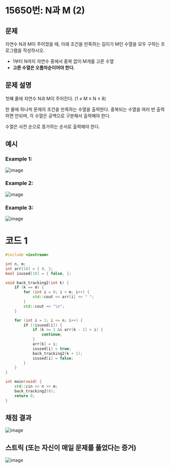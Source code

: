 # 15650번: N과 M (2)

## 문제
자연수 N과 M이 주어졌을 때, 아래 조건을 만족하는 길이가 M인 수열을 모두 구하는 프로그램을 작성하시오.

- 1부터 N까지 자연수 중에서 중복 없이 M개를 고른 수열
- **고른 수열은 오름차순이어야 한다.**

## 문제 설명
첫째 줄에 자연수 N과 M이 주어진다. (1 ≤ M ≤ N ≤ 8)

한 줄에 하나씩 문제의 조건을 만족하는 수열을 출력한다. 중복되는 수열을 여러 번 출력하면 안되며, 각 수열은 공백으로 구분해서 출력해야 한다.

수열은 사전 순으로 증가하는 순서로 출력해야 한다.

## 예시
### Example 1:  
![image](https://github.com/user-attachments/assets/8edff04b-a604-43ca-98bd-cf8f488f5a84)

### Example 2:     
![image](https://github.com/user-attachments/assets/051bcc58-785d-4071-86ce-0a6dd5f55a27)

### Example 3:     
![image](https://github.com/user-attachments/assets/572ad078-c13d-4de0-a8f7-d048de1f780b)

# 코드 1
```cpp
#include <iostream>

int n, m;
int arr[10] = { 0, };
bool isused[10] = { false, };

void back_tracking2(int k) {
	if (k == m) {
		for (int i = 0; i < m; i++) {
			std::cout << arr[i] << " ";
		}
		std::cout << "\n";
	}

	for (int i = 1; i <= n; i++) {
		if (!isused[i]) {
			if (k >= 1 && arr[k - 1] > i) {
				continue;
			}
			arr[k] = i;
			isused[i] = true;
			back_tracking2(k + 1);
			isused[i] = false;
		}
	}
}

int main(void) {
	std::cin >> n >> m;
	back_tracking2(0);
	return 0;
}
```

## 채점 결과
![image](https://github.com/user-attachments/assets/8246b6c5-3650-4ce6-b401-98c2cb69c1d0)

## 스트릭 (또는 자신이 매일 문제를 풀었다는 증거)
![image](https://github.com/user-attachments/assets/8fc3f14d-fd27-4143-bef6-da8e1256cc3f)
